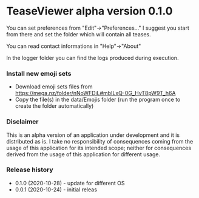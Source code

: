 # TeaseViewer alpha version 0.1.0

You can set preferences from "Edit"->"Preferences..."
I suggest you start from there and set the folder which will contain all teases.

You can read contact informations in "Help"->"About"

In the logger folder you can find the logs produced during execution.

### Install new emoji sets
- Download emoji sets files from https://mega.nz/folder/nNoWFDiL#mbILxQ-0G_HvT8pW9T_h6A
- Copy the file(s) in the data/Emojis folder (run the program once to create the folder automatically)

### Disclaimer
This is an alpha version of an application under development and it is distributed as is.
I take no responsibility of consequences coming from the usage of this application for its intended scope; neither for consequences derived from the usage of this application for different usage.

### Release history

- 0.1.0 (2020-10-28) - update for different OS
- 0.0.1 (2020-10-24) - initial releas
